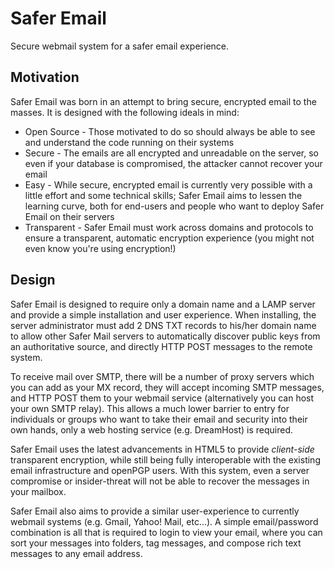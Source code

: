 Safer Email
==========

Secure webmail system for a safer email experience.

Motivation
----------

Safer Email was born in an attempt to bring secure, encrypted email to the masses. It is designed with the following
ideals in mind:
* Open Source - Those motivated to do so should always be able to see and understand the code running on their systems
* Secure - The emails are all encrypted and unreadable on the server, so even if your database is compromised, the attacker cannot recover your email
* Easy - While secure, encrypted email is currently very possible with a little effort and some technical skills; Safer Email aims to lessen the learning curve, both for end-users and people who want to deploy Safer Email on their servers
* Transparent - Safer Email must work across domains and protocols to ensure a transparent, automatic encryption experience (you might not even know you're using encryption!)

Design
-------

Safer Email is designed to require only a domain name and a LAMP server and provide a simple installation and user experience. 
When installing, the server administrator must add 2 DNS TXT records to his/her domain name to allow other Safer Mail servers to automatically discover public keys from an authoritative source, and directly HTTP POST messages to the remote system.

To receive mail over SMTP, there will be a number of proxy servers which you can add as your MX record, they will accept incoming SMTP messages, and HTTP POST them to your webmail service (alternatively you can host your own SMTP relay).
This allows a much lower barrier to entry for individuals or groups who want to take their email and security into their own hands, only a web hosting service (e.g. DreamHost) is required.

Safer Email uses the latest advancements in HTML5 to provide *client-side* transparent encryption, while still being fully interoperable with the existing email infrastructure and openPGP users. With this system, even a server compromise or insider-threat will not be able to recover the messages in your mailbox.

Safer Email also aims to provide a similar user-experience to currently webmail systems (e.g. Gmail, Yahoo! Mail, etc...).
A simple email/password combination is all that is required to login to view your email, where you can sort your messages into folders, tag messages, and compose rich text messages to any email address.
